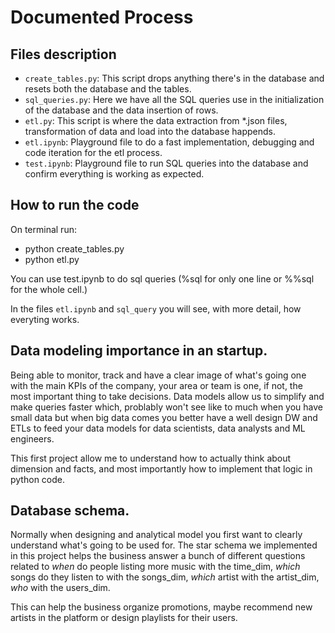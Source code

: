 # Documented Process
## Files description
* `create_tables.py`: This script drops anything there's in the database and resets both the database and the tables.
* `sql_queries.py`: Here we have all the SQL queries use in the initialization of the database and the data insertion of rows.
* `etl.py`: This script is where the data extraction from \*.json files, transformation of data and load into the database happends.
* `etl.ipynb`: Playground file to do a fast implementation, debugging and code iteration for the etl process.
* `test.ipynb`: Playground file to run SQL queries into the database and confirm everything is working as expected.

## How to run the code
On terminal run:
* python create_tables.py
* python etl.py

You can use test.ipynb to do sql queries (%sql for only one line or %%sql for the whole cell.)

In the files `etl.ipynb` and `sql_query` you will see, with more detail, how everyting works.

## Data modeling importance in an startup.
Being able to monitor, track and have a clear image of what's going one with the main KPIs of the company, your area or team
is one, if not, the most important thing to take decisions. Data models allow us to simplify and make queries faster which, 
problably won't see like to much when you have small data but when big data comes you better have a well design DW and ETLs to 
feed your data models for data scientists, data analysts and ML engineers.

This first project allow me to understand how to actually think about dimension and facts, and most importantly how to implement
that logic in python code.

## Database schema.
Normally when designing and analytical model you first want to clearly understand what's going to be used for. The star schema we
implemented in this project helps the business answer a bunch of different questions related to *when* do people listing more music
with the time_dim, *which* songs do they listen to with the songs_dim, *which* artist with the artist_dim, *who* with the users_dim.

This can help the business organize promotions, maybe recommend new artists in the platform or design playlists for their users.
